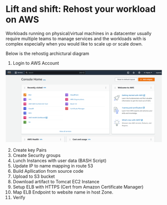 # Lift and shift: Rehost your workload on AWS

Workloads running on physical/virtual machines in a datacenter usually require multiple teams to manage services and the workloads with is complex especially when you would like to scale up or scale down.

Below is the rehostig archictural diagram

1. Login to AWS Account

![aws console](./images/1.png)

2. Create key Pairs
3. Create Security groups
4. Lunch Instances with user data (BASH Script)
5. Update IP to name mapping in route 53
6. Build Apllication from source code
7. Upload to S3 bucket
8. Download artifact to Tomcat EC2 Instance
9. Setup ELB with HTTPS (Cert from Amazon Certificate Manager)
10. Map ELB Endpoint to website name in host Zone.
11. Verify 